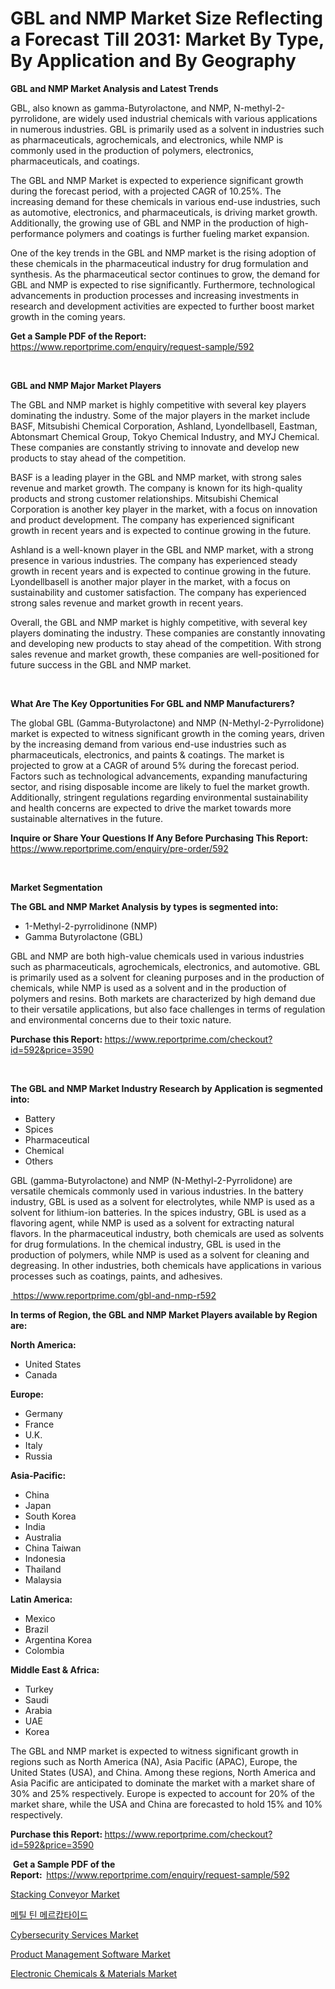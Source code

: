 <p><h1>GBL and NMP Market Size Reflecting a Forecast Till 2031: Market By Type, By Application and By Geography</h1></p><p><strong>GBL and NMP Market Analysis and Latest Trends</strong></p>
<p><p>GBL, also known as gamma-Butyrolactone, and NMP, N-methyl-2-pyrrolidone, are widely used industrial chemicals with various applications in numerous industries. GBL is primarily used as a solvent in industries such as pharmaceuticals, agrochemicals, and electronics, while NMP is commonly used in the production of polymers, electronics, pharmaceuticals, and coatings.</p><p>The GBL and NMP Market is expected to experience significant growth during the forecast period, with a projected CAGR of 10.25%. The increasing demand for these chemicals in various end-use industries, such as automotive, electronics, and pharmaceuticals, is driving market growth. Additionally, the growing use of GBL and NMP in the production of high-performance polymers and coatings is further fueling market expansion.</p><p>One of the key trends in the GBL and NMP market is the rising adoption of these chemicals in the pharmaceutical industry for drug formulation and synthesis. As the pharmaceutical sector continues to grow, the demand for GBL and NMP is expected to rise significantly. Furthermore, technological advancements in production processes and increasing investments in research and development activities are expected to further boost market growth in the coming years.</p></p>
<p><strong>Get a Sample PDF of the Report:&nbsp;</strong> <a href="https://www.reportprime.com/enquiry/request-sample/592">https://www.reportprime.com/enquiry/request-sample/592</a></p>
<p>&nbsp;</p>
<p><strong>GBL and NMP Major Market Players</strong></p>
<p><p>The GBL and NMP market is highly competitive with several key players dominating the industry. Some of the major players in the market include BASF, Mitsubishi Chemical Corporation, Ashland, Lyondellbasell, Eastman, Abtonsmart Chemical Group, Tokyo Chemical Industry, and MYJ Chemical. These companies are constantly striving to innovate and develop new products to stay ahead of the competition.</p><p>BASF is a leading player in the GBL and NMP market, with strong sales revenue and market growth. The company is known for its high-quality products and strong customer relationships. Mitsubishi Chemical Corporation is another key player in the market, with a focus on innovation and product development. The company has experienced significant growth in recent years and is expected to continue growing in the future.</p><p>Ashland is a well-known player in the GBL and NMP market, with a strong presence in various industries. The company has experienced steady growth in recent years and is expected to continue growing in the future. Lyondellbasell is another major player in the market, with a focus on sustainability and customer satisfaction. The company has experienced strong sales revenue and market growth in recent years.</p><p>Overall, the GBL and NMP market is highly competitive, with several key players dominating the industry. These companies are constantly innovating and developing new products to stay ahead of the competition. With strong sales revenue and market growth, these companies are well-positioned for future success in the GBL and NMP market.</p></p>
<p>&nbsp;</p>
<p><strong>What Are The Key Opportunities For GBL and NMP Manufacturers?</strong></p>
<p><p>The global GBL (Gamma-Butyrolactone) and NMP (N-Methyl-2-Pyrrolidone) market is expected to witness significant growth in the coming years, driven by the increasing demand from various end-use industries such as pharmaceuticals, electronics, and paints & coatings. The market is projected to grow at a CAGR of around 5% during the forecast period. Factors such as technological advancements, expanding manufacturing sector, and rising disposable income are likely to fuel the market growth. Additionally, stringent regulations regarding environmental sustainability and health concerns are expected to drive the market towards more sustainable alternatives in the future.</p></p>
<p><strong>Inquire or Share Your Questions If Any Before Purchasing This Report:</strong> <a href="https://www.reportprime.com/enquiry/pre-order/592">https://www.reportprime.com/enquiry/pre-order/592</a></p>
<p>&nbsp;</p>
<p><strong>Market Segmentation</strong></p>
<p><strong>The GBL and NMP Market Analysis by types is segmented into:</strong></p>
<p><ul><li>1-Methyl-2-pyrrolidinone (NMP)</li><li>Gamma Butyrolactone (GBL)</li></ul></p>
<p><p>GBL and NMP are both high-value chemicals used in various industries such as pharmaceuticals, agrochemicals, electronics, and automotive. GBL is primarily used as a solvent for cleaning purposes and in the production of chemicals, while NMP is used as a solvent and in the production of polymers and resins. Both markets are characterized by high demand due to their versatile applications, but also face challenges in terms of regulation and environmental concerns due to their toxic nature.</p></p>
<p><strong>Purchase this Report:&nbsp;</strong><a href="https://www.reportprime.com/checkout?id=592&price=3590">https://www.reportprime.com/checkout?id=592&price=3590</a></p>
<p>&nbsp;</p>
<p><strong>The GBL and NMP Market Industry Research by Application is segmented into:</strong></p>
<p><ul><li>Battery</li><li>Spices</li><li>Pharmaceutical</li><li>Chemical</li><li>Others</li></ul></p>
<p><p>GBL (gamma-Butyrolactone) and NMP (N-Methyl-2-Pyrrolidone) are versatile chemicals commonly used in various industries. In the battery industry, GBL is used as a solvent for electrolytes, while NMP is used as a solvent for lithium-ion batteries. In the spices industry, GBL is used as a flavoring agent, while NMP is used as a solvent for extracting natural flavors. In the pharmaceutical industry, both chemicals are used as solvents for drug formulations. In the chemical industry, GBL is used in the production of polymers, while NMP is used as a solvent for cleaning and degreasing. In other industries, both chemicals have applications in various processes such as coatings, paints, and adhesives.</p></p>
<p><a href="https://www.reportprime.com/gbl-and-nmp-r592">&nbsp;https://www.reportprime.com/gbl-and-nmp-r592</a></p>
<p><strong>In terms of Region, the GBL and NMP Market Players available by Region are:</strong></p>
<p>
    <p> <strong> North America: </strong>
        <ul>
            <li>United States</li>
            <li>Canada</li>
        </ul>
        </p> 
    <p> <strong> Europe: </strong>
        <ul>
            <li>Germany</li>
            <li>France</li>
            <li>U.K.</li>
            <li>Italy</li>
            <li>Russia</li>
        </ul>
        </p> 
    <p> <strong> Asia-Pacific: </strong>
        <ul>
            <li>China</li>
            <li>Japan</li>
            <li>South Korea</li>
            <li>India</li>
            <li>Australia</li>
            <li>China Taiwan</li>
            <li>Indonesia</li>
            <li>Thailand</li>
            <li>Malaysia</li>
        </ul>
        </p> 
    <p> <strong> Latin America: </strong>
        <ul>
            <li>Mexico</li>
            <li>Brazil</li>
            <li>Argentina Korea</li>
            <li>Colombia</li>
        </ul>
        </p> 
    <p> <strong> Middle East & Africa: </strong>
        <ul>
            <li>Turkey</li>
            <li>Saudi</li>
            <li>Arabia</li>
            <li>UAE</li>
            <li>Korea</li>
        </ul>
    </p>
    </p>
<p><p>The GBL and NMP market is expected to witness significant growth in regions such as North America (NA), Asia Pacific (APAC), Europe, the United States (USA), and China. Among these regions, North America and Asia Pacific are anticipated to dominate the market with a market share of 30% and 25% respectively. Europe is expected to account for 20% of the market share, while the USA and China are forecasted to hold 15% and 10% respectively.</p></p>
<p><strong>Purchase this Report: </strong><a href="https://www.reportprime.com/checkout?id=592&price=3590">https://www.reportprime.com/checkout?id=592&price=3590</a></p>
<p>&nbsp;<strong>Get a Sample PDF of the Report:&nbsp;&nbsp;</strong><a href="https://www.reportprime.com/enquiry/request-sample/592">https://www.reportprime.com/enquiry/request-sample/592</a></p>
<p><strong></strong></p>
<p><p><a href="https://www.linkedin.com/pulse/stacking-conveyor-market-global-insights-sales-trends-2024-mlehe">Stacking Conveyor Market</a></p><p><a href="https://medium.com/@justonblock/2024%EB%85%84%EB%B6%80%ED%84%B0-2031%EB%85%84%EA%B9%8C%EC%A7%80%EC%9D%98-%EB%A9%94%ED%8B%B8-%ED%8B%B4-%EB%A8%B8%EC%B9%B4%ED%94%BC%EB%93%9C-%EC%8B%9C%EC%9E%A5-%EC%84%B1%EC%9E%A5-%EC%A0%84%EB%A7%9D-%EB%B0%8F-%EC%8B%9C%EC%9E%A5-%EB%8F%99%ED%96%A5-%EB%B6%84%EC%84%9D%EC%97%90-%EB%94%B0%EB%9D%BC-7-6-%EC%9D%98-0d386ab77d87">메틸 틴 메르캅타이드</a></p><p><a href="https://issuu.com/reportprime-2/docs/cybersecurity-services-market-size-2030.pptx">Cybersecurity Services Market</a></p><p><a href="https://issuu.com/reportprime-2/docs/product-management-software-market-size-2030.pptx">Product Management Software Market</a></p><p><a href="https://medium.com/@cpierre31945/future-trends-in-global-electronic-chemicals-materials-market-market-insights-and-analysis-from-5c9cb2fb61b4">Electronic Chemicals & Materials Market</a></p></p>